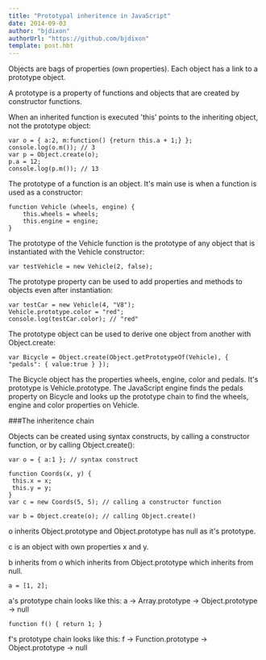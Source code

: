 ```yaml
---
title: "Prototypal inheritence in JavaScript"
date: 2014-09-03
author: "bjdixon"
authorUrl: "https://github.com/bjdixon"
template: post.hbt
---
```


Objects are bags of properties (own properties). Each object has a link to a prototype object. 

A prototype is a property of functions and objects that are created by constructor functions. 

When an inherited function is executed 'this' points to the inheriting object, not the prototype object: 

```
var o = { a:2, m:function() {return this.a + 1;} };
console.log(o.m()); // 3
var p = Object.create(o);
p.a = 12;
console.log(p.m()); // 13 
```

The prototype of a function is an object. It's main use is when a function is used as a constructor:

```
function Vehicle (wheels, engine) {
    this.wheels = wheels;
    this.engine = engine;
}
```

The prototype of the Vehicle function is the prototype of any object that is instantiated with the Vehicle constructor:

```
var testVehicle = new Vehicle(2, false);
```

The prototype property can be used to add properties and methods to objects even after instantiation:

```
var testCar = new Vehicle(4, "V8");
Vehicle.prototype.color = "red";
console.log(testCar.color); // "red"
```

The prototype object can be used to derive one object from another with Object.create:

```
var Bicycle = Object.create(Object.getPrototypeOf(Vehicle), { "pedals": { value:true } });
```

The Bicycle object has the properties wheels, engine, color and pedals. It's prototype is Vehicle.prototype. The JavaScript engine finds the pedals property on Bicycle and looks up the prototype chain to find the wheels, engine and color properties on Vehicle.

###The inheritence chain

Objects can be created using syntax constructs, by calling a constructor function, or by calling Object.create():

```
var o = { a:1 }; // syntax construct

function Coords(x, y) {
 this.x = x;
 this.y = y;
}
var c = new Coords(5, 5); // calling a constructor function 

var b = Object.create(o); // calling Object.create()
```

o inherits Object.prototype and Object.prototype has null as it's prototype.

c is an object with own properties x and y. 

b inherits from o which inherits from Object.prototype which inherits from null.

```
a = [1, 2];
```

a's prototype chain looks like this: a -> Array.prototype -> Object.prototype -> null

```
function f() { return 1; }
```

f's prototype chain looks like this: f -> Function.prototype -> Object.prototype -> null
